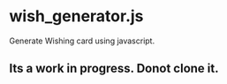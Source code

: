 # wish_generator.js
Generate Wishing card using javascript.

## Its a work in progress. Donot clone it.

